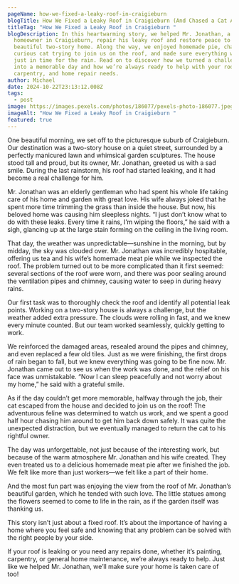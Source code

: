 ```yaml
---
pageName: how-we-fixed-a-leaky-roof-in-craigieburn
blogTitle: How We Fixed a Leaky Roof in Craigieburn (And Chased a Cat Along the Way!)
titleTag: "How We Fixed a Leaky Roof in Craigieburn "
blogDescription: In this heartwarming story, we helped Mr. Jonathan, a kind
  homeowner in Craigieburn, repair his leaky roof and restore peace to his
  beautiful two-story home. Along the way, we enjoyed homemade pie, chased a
  curious cat trying to join us on the roof, and made sure everything was fixed
  just in time for the rain. Read on to discover how we turned a challenging job
  into a memorable day and how we’re always ready to help with your roofing,
  carpentry, and home repair needs.
author: Michael
date: 2024-10-22T23:13:12.008Z
tags:
  - post
image: https://images.pexels.com/photos/186077/pexels-photo-186077.jpeg?auto=compress&cs=tinysrgb&w=1260&h=750&dpr=2
imageAlt: "How We Fixed a Leaky Roof in Craigieburn "
featured: true
---
```

One beautiful morning, we set off to the picturesque suburb of Craigieburn. Our destination was a two-story house on a quiet street, surrounded by a perfectly manicured lawn and whimsical garden sculptures. The house stood tall and proud, but its owner, Mr. Jonathan, greeted us with a sad smile. During the last rainstorm, his roof had started leaking, and it had become a real challenge for him.

Mr. Jonathan was an elderly gentleman who had spent his whole life taking care of his home and garden with great love. His wife always joked that he spent more time trimming the grass than inside the house. But now, his beloved home was causing him sleepless nights. “I just don’t know what to do with these leaks. Every time it rains, I’m wiping the floors,” he said with a sigh, glancing up at the large stain forming on the ceiling in the living room.

That day, the weather was unpredictable—sunshine in the morning, but by midday, the sky was clouded over. Mr. Jonathan was incredibly hospitable, offering us tea and his wife’s homemade meat pie while we inspected the roof. The problem turned out to be more complicated than it first seemed: several sections of the roof were worn, and there was poor sealing around the ventilation pipes and chimney, causing water to seep in during heavy rains.

Our first task was to thoroughly check the roof and identify all potential leak points. Working on a two-story house is always a challenge, but the weather added extra pressure. The clouds were rolling in fast, and we knew every minute counted. But our team worked seamlessly, quickly getting to work.

We reinforced the damaged areas, resealed around the pipes and chimney, and even replaced a few old tiles. Just as we were finishing, the first drops of rain began to fall, but we knew everything was going to be fine now. Mr. Jonathan came out to see us when the work was done, and the relief on his face was unmistakable. “Now I can sleep peacefully and not worry about my home,” he said with a grateful smile.

As if the day couldn’t get more memorable, halfway through the job, their cat escaped from the house and decided to join us on the roof! The adventurous feline was determined to watch us work, and we spent a good half hour chasing him around to get him back down safely. It was quite the unexpected distraction, but we eventually managed to return the cat to his rightful owner.

The day was unforgettable, not just because of the interesting work, but because of the warm atmosphere Mr. Jonathan and his wife created. They even treated us to a delicious homemade meat pie after we finished the job. We felt like more than just workers—we felt like a part of their home.

And the most fun part was enjoying the view from the roof of Mr. Jonathan’s beautiful garden, which he tended with such love. The little statues among the flowers seemed to come to life in the rain, as if the garden itself was thanking us.

This story isn’t just about a fixed roof. It’s about the importance of having a home where you feel safe and knowing that any problem can be solved with the right people by your side.

If your roof is leaking or you need any repairs done, whether it’s painting, carpentry, or general home maintenance, we’re always ready to help. Just like we helped Mr. Jonathan, we’ll make sure your home is taken care of too!